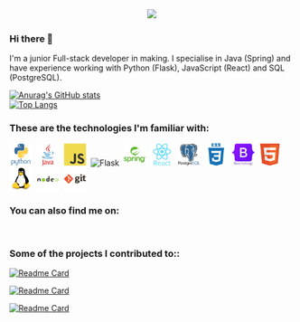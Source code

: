 <div id="header" align="center">
  <img src="https://media.giphy.com/media/ZVik7pBtu9dNS/giphy.gif" width="300"/>
</div>

### Hi there 👋

I'm a junior Full-stack developer in making. I specialise in Java (Spring) and have experience working with Python (Flask), JavaScript (React) and SQL (PostgreSQL).


[![Anurag's GitHub stats](https://github-readme-stats.vercel.app/api?username=G-Sarkadi&theme=dark&count_private=true&show_icons=true)](https://github.com/anuraghazra/github-readme-stats)
<br />
[![Top Langs](https://github-readme-stats.vercel.app/api/top-langs/?username=G-Sarkadi&theme=dark&layout=compact)](https://github.com/anuraghazra/github-readme-stats)



<h3 align="left">These are the technologies I'm familiar with:</h3>

<div>
  <img src="https://github.com/devicons/devicon/blob/master/icons/python/python-original-wordmark.svg" title="Python" alt="Python" width="40" height="40"/>&nbsp;
  <img src="https://github.com/devicons/devicon/blob/master/icons/java/java-original-wordmark.svg" title="Java" alt="Java" width="40" height="40"/>&nbsp;
  <img src="https://github.com/devicons/devicon/blob/master/icons/javascript/javascript-original.svg" title="JavaScript" alt="JavaScript" width="40" height="40"/>&nbsp;
  <img src="https://instructobit.com/static/posts/111/ECHUS82IWZWS55YQOLWQD8PM1NKIM5WQLPNAXF1VF3P5526CDQ.jpg" title="Flask" alt="Flask" width="40" height="40"/>&nbsp;
  <img src="https://github.com/devicons/devicon/blob/master/icons/spring/spring-original-wordmark.svg" title="Spring" alt="Spring" width="40" height="40"/>&nbsp;
  <img src="https://github.com/devicons/devicon/blob/master/icons/react/react-original-wordmark.svg" title="React" alt="React" width="40" height="40"/>&nbsp;
  <img src="https://github.com/devicons/devicon/blob/master/icons/postgresql/postgresql-original-wordmark.svg" title="Postgres" alt="Postgres" width="40" height="40"/>&nbsp;
  <img src="https://github.com/devicons/devicon/blob/master/icons/css3/css3-plain-wordmark.svg"  title="CSS3" alt="CSS" width="40" height="40"/>&nbsp;
  <img src="https://github.com/devicons/devicon/blob/master/icons/bootstrap/bootstrap-original-wordmark.svg"  title="bootstrap" alt="bootstrap" width="40" height="40"/>&nbsp;
  <img src="https://github.com/devicons/devicon/blob/master/icons/html5/html5-original.svg" title="HTML5" alt="HTML" width="40" height="40"/>&nbsp;
  <img src="https://github.com/devicons/devicon/blob/master/icons/linux/linux-original.svg" title="Linux" alt="Linux" width="40" height="40"/>&nbsp;
  <img src="https://github.com/devicons/devicon/blob/master/icons/nodejs/nodejs-original-wordmark.svg" title="NodeJS" alt="NodeJS" width="40" height="40"/>&nbsp;
  <img src="https://github.com/devicons/devicon/blob/master/icons/git/git-original-wordmark.svg" title="Git" **alt="Git" width="40" height="40"/>
</div>

<h3 align="left">You can also find me on:</h3>
<p align="left">
<a href="https://www.linkedin.com/in/gergely-sarkadi/" target="_blank"><img align="center" src="https://upload.wikimedia.org/wikipedia/commons/thumb/c/ca/LinkedIn_logo_initials.png/600px-LinkedIn_logo_initials.png" alt="" width="40" /></a>
</p>


<h3 align="left">Some of the projects I contributed to::</h3>

[![Readme Card](https://github-readme-stats.vercel.app/api/pin/?username=G-Sarkadi&repo=APOD-gallery)](https://github.com/G-Sarkadi/APOD-gallery)

[![Readme Card](https://github-readme-stats.vercel.app/api/pin/?username=CodecoolGlobal&repo=gladiator-java-G-Sarkadi)](https://github.com/CodecoolGlobal/gladiator-java-G-Sarkadi)

[![Readme Card](https://github-readme-stats.vercel.app/api/pin/?username=CodecoolGlobal&repo=freestyle-javascript-game-javascript-NagyGabor87)](https://github.com/CodecoolGlobal/freestyle-javascript-game-javascript-NagyGabor87)

<!--
**G-Sarkadi/G-Sarkadi** is a ✨ _special_ ✨ repository because its `README.md` (this file) appears on your GitHub profile.

Here are some ideas to get you started:

- 🔭 I’m currently working on ...
- 🌱 I’m currently learning ...
- 👯 I’m looking to collaborate on ...
- 🤔 I’m looking for help with ...
- 💬 Ask me about ...
- 📫 How to reach me: ...
- 😄 Pronouns: ...
- ⚡ Fun fact: ...
-->
